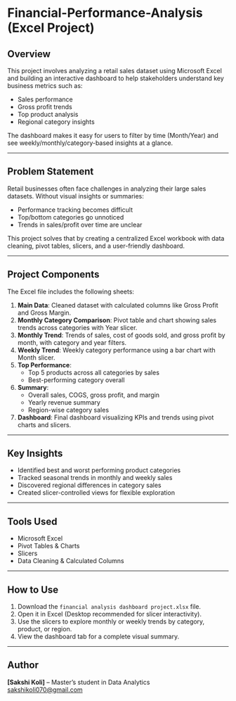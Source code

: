 # Financial-Performance-Analysis (Excel Project)

## Overview
This project involves analyzing a retail sales dataset using Microsoft Excel and building an interactive dashboard to help stakeholders understand key business metrics such as:
- Sales performance
- Gross profit trends
- Top product analysis
- Regional category insights

The dashboard makes it easy for users to filter by time (Month/Year) and see weekly/monthly/category-based insights at a glance.

---

## Problem Statement

Retail businesses often face challenges in analyzing their large sales datasets. Without visual insights or summaries:
- Performance tracking becomes difficult
- Top/bottom categories go unnoticed
- Trends in sales/profit over time are unclear

This project solves that by creating a centralized Excel workbook with data cleaning, pivot tables, slicers, and a user-friendly dashboard.

---

## Project Components

The Excel file includes the following sheets:

1. **Main Data**: Cleaned dataset with calculated columns like Gross Profit and Gross Margin.
2. **Monthly Category Comparison**: Pivot table and chart showing sales trends across categories with Year slicer.
3. **Monthly Trend**: Trends of sales, cost of goods sold, and gross profit by month, with category and year filters.
4. **Weekly Trend**: Weekly category performance using a bar chart with Month slicer.
5. **Top Performance**: 
   - Top 5 products across all categories by sales
   - Best-performing category overall
6. **Summary**: 
   - Overall sales, COGS, gross profit, and margin
   - Yearly revenue summary
   - Region-wise category sales
7. **Dashboard**: Final dashboard visualizing KPIs and trends using pivot charts and slicers.

---

## Key Insights

- Identified best and worst performing product categories
- Tracked seasonal trends in monthly and weekly sales
- Discovered regional differences in category sales
- Created slicer-controlled views for flexible exploration

---

## Tools Used

- Microsoft Excel
- Pivot Tables & Charts
- Slicers
- Data Cleaning & Calculated Columns

---
## How to Use

1. Download the `financial analysis dashboard project.xlsx` file.
2. Open it in Excel (Desktop recommended for slicer interactivity).
3. Use the slicers to explore monthly or weekly trends by category, product, or region.
4. View the dashboard tab for a complete visual summary.

---

## Author

**[Sakshi Koli]** – Master’s student in Data Analytics  
sakshikoli070@gmail.com





